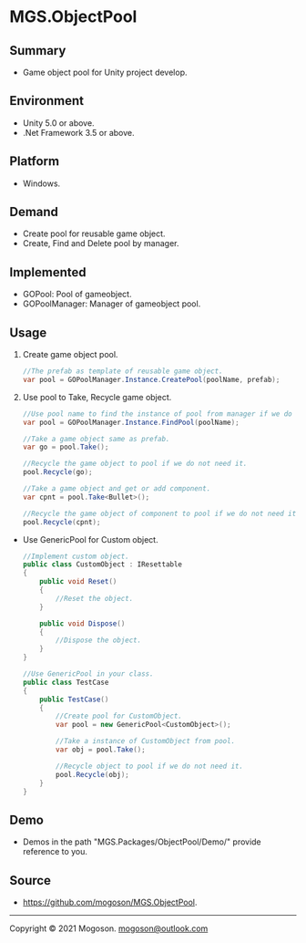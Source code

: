 # MGS.ObjectPool

## Summary
- Game object pool for Unity project develop.

## Environment
- Unity 5.0 or above.
- .Net Framework 3.5 or above.

## Platform
- Windows.

## Demand
- Create pool for reusable game object.
- Create, Find and Delete pool by manager.

## Implemented
- GOPool: Pool of gameobject.
- GOPoolManager: Manager of gameobject pool.

## Usage

1. Create game object pool.

   ```c#
   //The prefab as template of reusable game object.
   var pool = GOPoolManager.Instance.CreatePool(poolName, prefab);
   ```

1. Use pool to Take, Recycle game object.

   ```C#
   //Use pool name to find the instance of pool from manager if we do not hold it.
   var pool = GOPoolManager.Instance.FindPool(poolName);
   
   //Take a game object same as prefab.
   var go = pool.Take();
   
   //Recycle the game object to pool if we do not need it.
   pool.Recycle(go);
   
   //Take a game object and get or add component.
   var cpnt = pool.Take<Bullet>();
   
   //Recycle the game object of component to pool if we do not need it.
   pool.Recycle(cpnt);
   ```
- Use GenericPool for Custom object.

  ```C#
  //Implement custom object.
  public class CustomObject : IResettable
  {
      public void Reset()
      {
          //Reset the object.
      }
  
      public void Dispose()
      {
          //Dispose the object.
      }
  }
  
  //Use GenericPool in your class.
  public class TestCase
  {
      public TestCase()
      {
          //Create pool for CustomObject.
          var pool = new GenericPool<CustomObject>();
  
          //Take a instance of CustomObject from pool.
          var obj = pool.Take();
  
          //Recycle object to pool if we do not need it.
          pool.Recycle(obj);
      }
  }
  ```

## Demo
- Demos in the path "MGS.Packages/ObjectPool/Demo/" provide reference to you.

## Source
- https://github.com/mogoson/MGS.ObjectPool.

------

Copyright © 2021 Mogoson.	mogoson@outlook.com